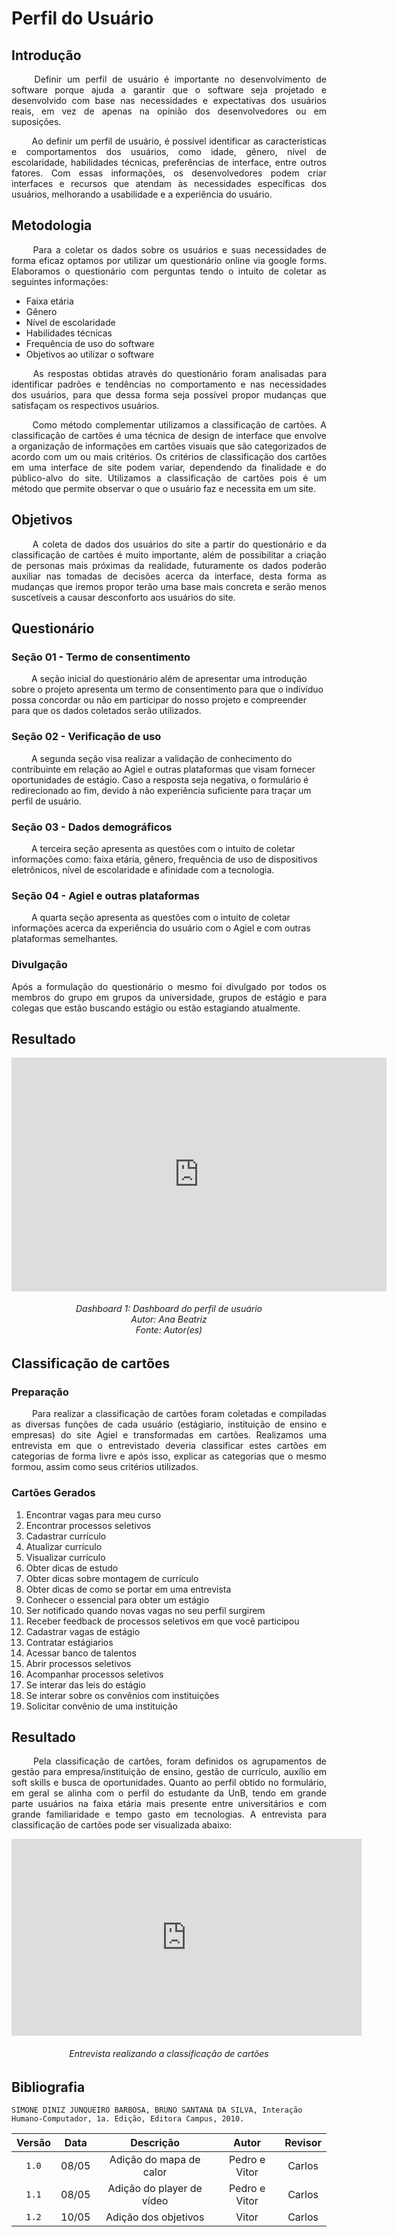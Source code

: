 # Perfil do Usuário

## Introdução

<p align="justify">
&emsp;&emsp; 
Definir um perfil de usuário é importante no desenvolvimento de software porque ajuda a garantir que o software seja projetado e desenvolvido com base nas necessidades e expectativas dos usuários reais, em vez de apenas na opinião dos desenvolvedores ou em suposições.
</p>

<p align="justify">
&emsp;&emsp; 
Ao definir um perfil de usuário, é possível identificar as características e comportamentos dos usuários, como idade, gênero, nível de escolaridade, habilidades técnicas, preferências de interface, entre outros fatores. Com essas informações, os desenvolvedores podem criar interfaces e recursos que atendam às necessidades específicas dos usuários, melhorando a usabilidade e a experiência do usuário.
</p>

## Metodologia

<p align="justify">
&emsp;&emsp; 
Para a coletar os dados sobre os usuários e suas necessidades de forma eficaz optamos por utilizar um questionário online via google forms. Elaboramos o questionário com perguntas tendo o intuito de coletar as seguintes informações:
</p>

* Faixa etária
* Gênero
* Nível de escolaridade
* Habilidades técnicas
* Frequência de uso do software
* Objetivos ao utilizar o software

<p align="justify">
&emsp;&emsp; 
As respostas obtidas através do questionário foram analisadas para identificar padrões e tendências no comportamento e nas necessidades dos usuários, para que dessa forma seja possível propor mudanças que satisfaçam os respectivos usuários.
</p>

<p align="justify">
&emsp;&emsp; 
Como método complementar utilizamos a classificação de cartões. A classificação de cartões é uma técnica de design de interface que envolve a organização de informações em cartões visuais que são categorizados de acordo com um ou mais critérios. Os critérios de classificação dos cartões em uma interface de site podem variar, dependendo da finalidade e do público-alvo do site.
Utilizamos a classificação de cartões pois é um método que permite observar o que o usuário faz e necessita em um site.
</p>

## Objetivos
<p align="justify">
&emsp;&emsp;
A coleta de dados dos usuários do site a partir do questionário e da classificação de cartões é muito importante, além de possibilitar a criação de personas mais próximas da realidade, futuramente os dados poderão auxiliar nas tomadas de decisões acerca da interface, desta forma as mudanças que iremos propor terão uma base mais concreta e serão menos suscetíveis a causar desconforto aos usuários do site.
</p>

## Questionário

### Seção 01 - Termo de consentimento
<p aling="justify">
&emsp;&emsp;
A seção inicial do questionário além de apresentar uma introdução sobre o projeto apresenta um termo de consentimento para que o indivíduo possa concordar ou não em participar do nosso projeto e compreender para que os dados coletados serão utilizados.
</p>

### Seção 02 - Verificação de uso
<p aling="justify">
&emsp;&emsp;
A segunda seção visa realizar a validação de conhecimento do contribuinte em relação ao Agiel e outras plataformas que visam fornecer oportunidades de estágio. Caso a resposta seja negativa, o formulário é redirecionado ao fim, devido à não experiência suficiente para traçar um perfil de usuário.
</p>

### Seção 03 - Dados demográficos
<p aling="justify">
&emsp;&emsp;
A terceira seção apresenta as questões com o intuito de coletar informações como: faixa etária, gênero, frequência de uso de dispositivos eletrônicos, nível de escolaridade e afinidade com a tecnologia.
</p>

### Seção 04 - Agiel e outras plataformas
<p aling="justify">
&emsp;&emsp;
A quarta seção apresenta as questões com o intuito de coletar informações acerca da experiência do usuário com o Agiel e com outras plataformas semelhantes.
</p>

### Divulgação
<p align="justify">
Após a formulação do questionário o mesmo foi divulgado por todos os membros do grupo em grupos da universidade, grupos de estágio e para colegas que estão buscando estágio ou estão estagiando atualmente.
</p>

## Resultado
<iframe title="Report Section" width="600" height="373.5" src="https://app.powerbi.com/view?r=eyJrIjoiNTdkNTQ0Y2EtYzAxOC00ODY5LWE1YjYtY2UwOTQzN2JhZTMwIiwidCI6ImViMDkwNDIwLTQ0NGMtNDNmNy05MWYyLTRiOGRhNmJmZThlMSJ9" frameborder="0" allowFullScreen="true"></iframe>

<h6 align = "center"> Dashboard 1: Dashboard do perfil de usuário
<br> Autor: Ana Beatriz
<br>Fonte: Autor(es)</h6>

## Classificação de cartões

### Preparação
<p align="justify">
&emsp;&emsp;
Para realizar a classificação de cartões foram coletadas e compiladas as diversas funções de cada usuário (estágiario, instituição de ensino e empresas) do site Agiel e transformadas em cartões. Realizamos uma entrevista em que o entrevistado deveria classificar estes cartões em categorias de forma livre e após isso, explicar as categorias que o mesmo formou, assim como seus critérios utilizados.
</p>

### Cartões Gerados
1. Encontrar vagas para meu curso
2. Encontrar processos seletivos
3. Cadastrar currículo
4. Atualizar currículo
5. Visualizar currículo
6. Obter dicas de estudo
7. Obter dicas sobre montagem de currículo
8. Obter dicas de como se portar em uma entrevista
9. Conhecer o essencial para obter um estágio
10. Ser notificado quando novas vagas no seu perfil surgirem
11. Receber feedback de processos seletivos em que você participou
12. Cadastrar vagas de estágio
13. Contratar estágiarios
14. Acessar banco de talentos
15. Abrir processos seletivos
16. Acompanhar processos seletivos
17. Se interar das leis do estágio
18. Se interar sobre os convênios com instituições
19. Solicitar convênio de uma instituição

## Resultado

<p align="justify">
&emsp;&emsp;
Pela classificação de cartões, foram definidos os agrupamentos de gestão para empresa/instituição de ensino, gestão de currículo, auxílio em soft skills e busca de oportunidades.
Quanto ao perfil obtido no formulário, em geral se alinha com o perfil do estudante da UnB, tendo em grande parte usuários na faixa etária mais presente entre universitários e com grande familiaridade e tempo gasto em tecnologias. 
A entrevista para classificação de cartões pode ser visualizada abaixo:
</p>

<iframe width="560" height="315" src="https://www.youtube.com/embed/ZZ3JFmUB0Vg" title="YouTube video player" frameborder="0" allow="accelerometer; autoplay; clipboard-write; encrypted-media; gyroscope; picture-in-picture; web-share" allowfullscreen></iframe>
<h6 align = "center"> Entrevista realizando a classificação de cartões </h6>

## Bibliografia
```
SIMONE DINIZ JUNQUEIRO BARBOSA, BRUNO SANTANA DA SILVA, Interação Humano-Computador, 1a. Edição, Editora Campus, 2010.
```

| Versão | Data  |            Descrição             |     Autor      |    Revisor    |
|:------:|:-----:|:--------------------------------:|:--------------:|:-------------:|
| `1.0`  | 08/05 | Adição do mapa de calor | Pedro e Vitor | Carlos |
| `1.1`  | 08/05 | Adição do player de vídeo | Pedro e Vitor | Carlos |
| `1.2`  | 10/05 | Adição dos objetivos | Vitor | Carlos |